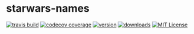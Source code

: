 # starwars-names

[![travis build](https://img.shields.io/travis/VictorTolbert/starwars-names.svg?style=flat-square)](https://travis-ci.org/VictorTolbert/starwars-names)
[![codecov coverage](https://img.shields.io/codecov/c/github/victortolbert/starwars-names.svg?style=flat-square)](https://codecov.io/github/victortolbert/starwars-names)
[![version](https://img.shields.io/npm/v/@victortolbert/starwars-names.svg?style=flat-square)](http://npm.im/@victortolbert/starwars-names)
[![downloads](https://img.shields.io/npm/dm/@victortolbert/starwars-names.svg?style=flat-square)](http://npm-stat.com/charts.html?package=@victortolbert/starwars-names&from=2017-11-01)
[![MIT License](https://img.shields.io/npm/l/@victortolbert/starwars-names.svg?style=flat-square)](http://opensource.org/licenses/MIT)